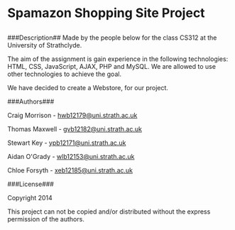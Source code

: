 Spamazon Shopping Site Project
=========
##
###Description##
Made by the people below for the class CS312 at the University of Strathclyde.

The aim of the assignment is gain experience in the following technologies: HTML, CSS, JavaScript, AJAX, PHP and MySQL. We are allowed to use other technologies to achieve the goal.

We have decided to create a Webstore, for our project.

###Authors###

Craig Morrison		- hwb12179@uni.strath.ac.uk

Thomas Maxwell		- gvb12182@uni.strath.ac.uk

Stewart Key			- ypb12171@uni.strath.ac.uk

Aidan O'Grady		- wlb12153@uni.strath.ac.uk

Chloe Forsyth   - xeb12185@uni.strath.ac.uk

###License###

Copyright 2014 

This project can not be copied and/or distributed without the express permission of the authors.
